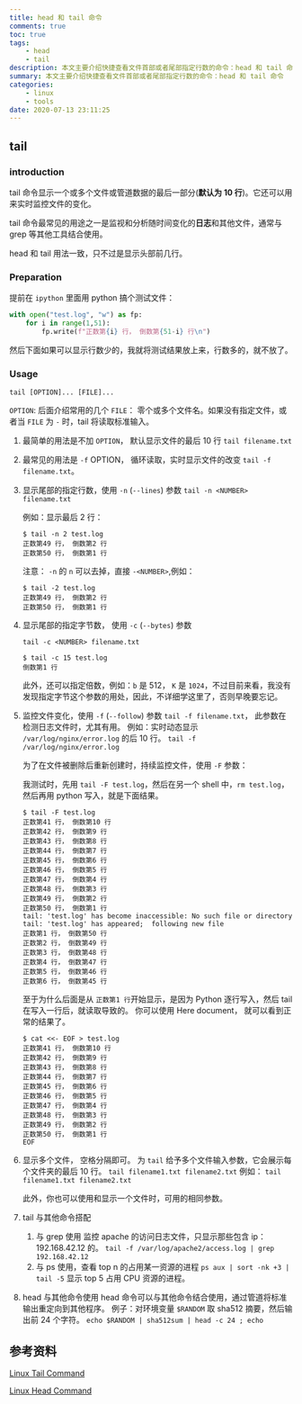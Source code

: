 ```yaml
---
title: head 和 tail 命令
comments: true
toc: true
tags:
    - head
    - tail
description: 本文主要介绍快捷查看文件首部或者尾部指定行数的命令：head 和 tail 命令
summary: 本文主要介绍快捷查看文件首部或者尾部指定行数的命令：head 和 tail 命令
categories:
    - linux
    - tools
date: 2020-07-13 23:11:25
---
```


## tail

### introduction

tail 命令显示一个或多个文件或管道数据的最后一部分(**默认为 10 行**)。它还可以用来实时监控文件的变化。

tail 命令最常见的用途之一是监视和分析随时间变化的**日志**和其他文件，通常与 grep 等其他工具结合使用。

head 和 tail 用法一致，只不过是显示头部前几行。

### Preparation

提前在 `ipython` 里面用 python 搞个测试文件：

```python
with open("test.log", "w") as fp:
    for i in range(1,51):
        fp.write(f"正数第{i} 行， 倒数第{51-i} 行\n")
```

然后下面如果可以显示行数少的，我就将测试结果放上来，行数多的，就不放了。

### Usage

`tail [OPTION]... [FILE]...`

`OPTION`: 后面介绍常用的几个
`FILE`： 零个或多个文件名。如果没有指定文件，或者当 `FILE` 为 `-` 时，tail 将读取标准输入。

1. 最简单的用法是不加 `OPTION`， 默认显示文件的最后 10 行
   `tail filename.txt`

2. 最常见的用法是 `-f` OPTION， 循环读取，实时显示文件的改变
   `tail -f filename.txt`。

3. 显示尾部的指定行数，使用 `-n` (`--lines`) 参数
   `tail -n <NUMBER> filename.txt`

    例如：显示最后 2 行：

    ```shell
    $ tail -n 2 test.log
    正数第49 行， 倒数第2 行
    正数第50 行， 倒数第1 行
    ```

    注意： `-n` 的 `n` 可以去掉，直接 `-<NUMBER>`,例如：

    ```shell
    $ tail -2 test.log
    正数第49 行， 倒数第2 行
    正数第50 行， 倒数第1 行
    ```

4. 显示尾部的指定字节数， 使用 `-c` (`--bytes`) 参数

    `tail -c <NUMBER> filename.txt`

    ```shell
    $ tail -c 15 test.log
    倒数第1 行
    ```

    此外，还可以指定倍数，例如：`b` 是 512， `K` 是 `1024`，不过目前来看，我没有发现指定字节这个参数的用处，因此，不详细学这里了，否则早晚要忘记。

5. 监控文件变化，使用 `-f` (`--follow`) 参数
   `tail -f filename.txt`， 此参数在检测日志文件时，尤其有用。
   例如：实时动态显示 `/var/log/nginx/error.log` 的后 10 行。
   `tail -f /var/log/nginx/error.log`

    为了在文件被删除后重新创建时，持续监控文件，使用 `-F` 参数：

    我测试时，先用 `tail -F test.log`，然后在另一个 shell 中，`rm test.log`，然后再用 python 写入，就是下面结果。

    ```shell
    $ tail -F test.log
    正数第41 行， 倒数第10 行
    正数第42 行， 倒数第9 行
    正数第43 行， 倒数第8 行
    正数第44 行， 倒数第7 行
    正数第45 行， 倒数第6 行
    正数第46 行， 倒数第5 行
    正数第47 行， 倒数第4 行
    正数第48 行， 倒数第3 行
    正数第49 行， 倒数第2 行
    正数第50 行， 倒数第1 行
    tail: 'test.log' has become inaccessible: No such file or directory
    tail: 'test.log' has appeared;  following new file
    正数第1 行， 倒数第50 行
    正数第2 行， 倒数第49 行
    正数第3 行， 倒数第48 行
    正数第4 行， 倒数第47 行
    正数第5 行， 倒数第46 行
    正数第6 行， 倒数第45 行
    ```

    至于为什么后面是从 `正数第1 行`开始显示，是因为 Python 逐行写入，然后 tail 在写入一行后，就读取导致的。
    你可以使用 Here document， 就可以看到正常的结果了。

    ```shell
    $ cat <<- EOF > test.log
    正数第41 行， 倒数第10 行
    正数第42 行， 倒数第9 行
    正数第43 行， 倒数第8 行
    正数第44 行， 倒数第7 行
    正数第45 行， 倒数第6 行
    正数第46 行， 倒数第5 行
    正数第47 行， 倒数第4 行
    正数第48 行， 倒数第3 行
    正数第49 行， 倒数第2 行
    正数第50 行， 倒数第1 行
    EOF
    ```

6. 显示多个文件， 空格分隔即可。
   为 `tail` 给予多个文件输入参数，它会展示每个文件夹的最后 10 行。
   `tail filename1.txt filename2.txt`
   例如：
   `tail filename1.txt filename2.txt`

    此外，你也可以使用和显示一个文件时，可用的相同参数。

7. tail 与其他命令搭配

    1. 与 grep 使用
       监控 apache 的访问日志文件，只显示那些包含 ip：192.168.42.12 的。
       `tail -f /var/log/apache2/access.log | grep 192.168.42.12`
    2. 与 ps 使用，查看 top n 的占用某一资源的进程
       `ps aux | sort -nk +3 | tail -5`
       显示 top 5 占用 CPU 资源的进程。

8. head 与其他命令使用
   head 命令可以与其他命令结合使用，通过管道将标准输出重定向到其他程序。
   例子：对环境变量 `$RANDOM` 取 sha512 摘要，然后输出前 24 个字符。
   `echo $RANDOM | sha512sum | head -c 24 ; echo`

## 参考资料

[Linux Tail Command](https://linuxize.com/post/linux-tail-command/)

[Linux Head Command](https://linuxize.com/post/linux-head-command/)
